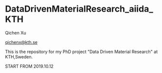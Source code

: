 # DataDrivenMaterialResearch_aiida_KTH
Qichen Xu

qichenx@kth.se


This is the repository for my PhD project  "Data Driven Material Research" at KTH,Sweden.

START FROM 2019.10.12






